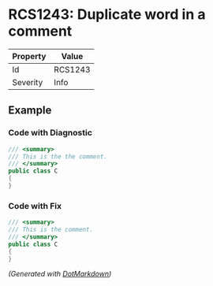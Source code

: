 # RCS1243: Duplicate word in a comment

| Property | Value   |
| -------- | ------- |
| Id       | RCS1243 |
| Severity | Info    |

## Example

### Code with Diagnostic

```csharp
/// <summary>
/// This is the the comment.
/// </summary>
public class C
{
}
```

### Code with Fix

```csharp
/// <summary>
/// This is the comment.
/// </summary>
public class C
{
}
```


*\(Generated with [DotMarkdown](http://github.com/JosefPihrt/DotMarkdown)\)*